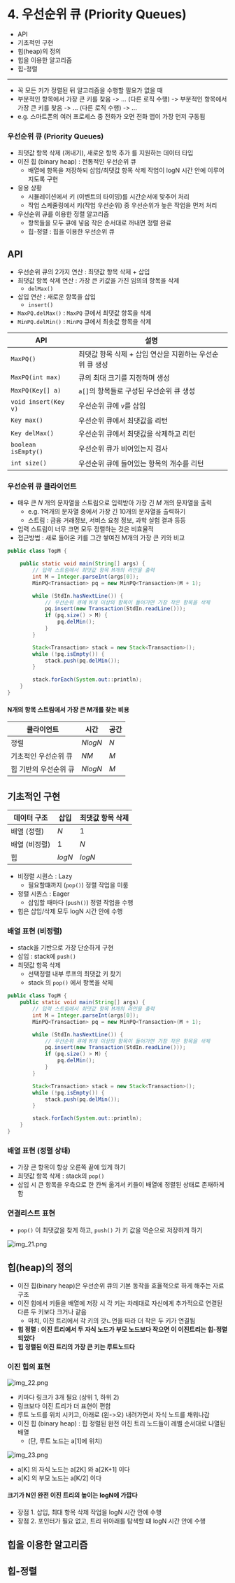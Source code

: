 # 4. 우선순위 큐 (Priority Queues)

- API
- 기초적인 구현
- 힙(heap)의 정의
- 힙을 이용한 알고리즘
- 힙-정렬

---

- 꼭 모든 키가 정렬된 뒤 알고리즘을 수행할 필요가 없을 때
- 부분적인 항목에서 가장 큰 키를 찾음 -> ... (다른 로직 수행) -> 부분적인 항목에서 가장 큰 키를 찾음 -> ... (다른 로직 수행) -> ...
- e.g. 스마트폰의 여러 프로세스 중 전화가 오면 전화 앱이 가장 먼저 구동됨

### 우선순위 큐 (Priority Queues)

- 최댓값 항목 삭제 (꺼내기), 새로운 항목 추가 를 지원하는 데이터 타입
- 이진 힙 (binary heap) : 전통적인 우선순위 큐
    - 배열에 항목을 저장하되 삽입/최댓값 항목 삭제 작업이 logN 시간 안에 이루어지도록 구현
- 응용 상황
    - 시뮬레이션에서 키 (이벤트의 타이밍)를 시간순서에 맞추어 처리
    - 작업 스케줄링에서 키(작업 우선순위) 중 우선순위가 높은 작업을 먼저 처리
- 우선순위 큐를 이용한 정렬 알고리즘
    - 항목들을 모두 큐에 넣음 작은 순서대로 꺼내면 정렬 완료
    - 힙-정렬 : 힙을 이용한 우선순위 큐

## API

- 우선순위 큐의 2가지 연산 : 최댓값 항목 삭제 + 삽입
- 최댓값 항목 삭제 연산 : 가장 큰 키값을 가진 임의의 항목을 삭제
    - `delMax()`
- 삽입 연산 : 새로운 항목을 삽입
    - `insert()`
- `MaxPQ.delMax()` : `MaxPQ` 큐에서 최댓값 항목을 삭제
- `MinPQ.delMin()` : `MinPQ` 큐에서 최솟값 항목을 삭제

| API                  | 설명                                |
|----------------------|-----------------------------------|
| `MaxPQ()`            | 최댓값 항목 삭제 + 삽입 연산을 지원하는 우선순위 큐 생성 |
| `MaxPQ(int max)`     | 큐의 최대 크기를 지정하며 생성                 |
| `MaxPQ(Key[] a)`     | `a[]`의 항목들로 구성된 우선순위 큐 생성         |
| `void insert(Key v)` | 우선순위 큐에 `v`를 삽입                   |
| `Key max()`          | 우선순위 큐에서 최댓값을 리턴                  |
| `Key delMax()`       | 우선순위 큐에서 최댓값을 삭제하고 리턴             |
| `boolean isEmpty()`  | 우선순위 큐가 비어있는지 검사                  |
| `int size()`         | 우선순위 큐에 들어있는 항목의 개수를 리턴           |

### 우선순위 큐 클라이언트

- 매우 큰 _N_ 개의 문자열을 스트림으로 입력받아 가장 긴 _M_ 개의 문자열을 출력
    - e.g. 1억개의 문자열 중에서 가장 긴 10개의 문자열을 출력하기
    - 스트림 : 금융 거래정보, 서비스 요청 정보, 과학 실험 결과 등등
- 입력 스트림이 너무 크면 모두 정렬하는 것은 비효율적
- 접근방법 : 새로 들어온 키를 그간 쌓여진 M개의 가장 큰 키와 비교

```java
public class TopM {

    public static void main(String[] args) {
        // 입력 스트림에서 최댓값 항목 M개의 라인을 출력
        int M = Integer.parseInt(args[0]);
        MinPQ<Transaction> pq = new MinPQ<Transaction>(M + 1);

        while (StdIn.hasNextLine()) {
            // 우선순위 큐에 M개 이상의 항목이 들어가면 가장 작은 항목을 삭제
            pq.insert(new Transaction(StdIn.readLine()));
            if (pq.size() > M) {
                pq.delMin();
            }
        }

        Stack<Transaction> stack = new Stack<Transaction>();
        while (!pq.isEmpty()) {
            stack.push(pq.delMin());
        }

        stack.forEach(System.out::println);
    }
}

```

#### N개의 항목 스트림에서 가장 큰 M개를 찾는 비용

| 클라이언트        | 시간      | 공간  |
|--------------|---------|-----|
| 정렬           | _NlogN_ | _N_ |
| 기초적인 우선순위 큐  | _NM_    | _M_ |
| 힙 기반의 우선순위 큐 | _NlogN_ | _M_ |

## 기초적인 구현

| 데이터 구조   | 삽입     | 최댓값 항목 삭제 |
|----------|--------|-----------|
| 배열 (정렬)  | _N_    | 1         |
| 배열 (비정렬) | 1      | _N_       |
| 힙        | _logN_ | _logN_    |

- 비정렬 시퀀스 : Lazy
    - 필요할떄까지 (`pop()`) 정렬 작업을 미룸
- 정렬 시퀀스 : Eager
    - 삽입할 때마다 (`push()`) 정렬 작업을 수행
- 힙은 삽입/삭제 모두 logN 시간 안에 수행

### 배열 표현 (비정렬)

- stack을 기반으로 가장 단순하게 구현
- 삽입 : stack에 `push()`
- 최댓값 항목 삭제
    - 선택정렬 내부 루프의 최댓값 키 찾기
    - stack 의 `pop()` 에서 항목을 삭제

```java
public class TopM {
    public static void main(String[] args) {
        // 입력 스트림에서 최댓값 항목 M개의 라인을 출력
        int M = Integer.parseInt(args[0]);
        MinPQ<Transaction> pq = new MinPQ<Transaction>(M + 1);

        while (StdIn.hasNextLine()) {
            // 우선순위 큐에 M개 이상의 항목이 들어가면 가장 작은 항목을 삭제
            pq.insert(new Transaction(StdIn.readLine()));
            if (pq.size() > M) {
                pq.delMin();
            }
        }

        Stack<Transaction> stack = new Stack<Transaction>();
        while (!pq.isEmpty()) {
            stack.push(pq.delMin());
        }

        stack.forEach(System.out::println);
    }
}
```

### 배열 표현 (정렬 상태)

- 가장 큰 항목이 항상 오른쪽 끝에 있게 하기
- 최댓값 항목 삭제 : stack의 `pop()`
- 삽입 시 큰 항목을 우측으로 한 칸씩 옮겨서 키들이 배열에 정렬된 상태로 존재하게 함

### 연결리스트 표현

- `pop()` 이 최댓값을 찾게 하고, `push()` 가 키 값을 역순으로 저장하게 하기

![img_21.png](img_21.png)

## 힙(heap)의 정의

- 이진 힙(binary heap)은 우선순위 큐의 기본 동작을 효율적으로 하게 해주는 자료구조
- 이진 힙에서 키들을 배열에 저장 시 각 키는 차례대로 자신에게 추가적으로 연결된 다른 두 키보다 크거나 같음
    - 마치, 이진 트리에서 각 키의 갓ㄴ언을 따라 더 작은 두 키가 연결됨
- **힙 정렬 : 이진 트리에서 두 자식 노드가 부모 노드보다 작으면 이 이진트리는 힙-정렬 되었다**
- **힙 정렬된 이진 트리의 가장 큰 키는 루트노드다**

### 이진 힙의 표현

![img_22.png](img_22.png)

- 키마다 링크가 3개 필요 (상위 1, 하위 2)
- 링크보다 이진 트리가 더 표현이 편함
- 루트 노드를 위치 시키고, 아래로 (왼->오) 내려가면서 자식 노드를 채워나감
- 이진 힙 (binary heap) : 힙 정렬된 완전 이진 트리 노드들이 레벨 순서대로 나열된 배열
    - (단, 루트 노드는 a[1]에 위치)

![img_23.png](img_23.png)

- a[K] 의 자식 노드는 a[2K] 와 a[2K+1] 이다
- a[K] 의 부모 노드는 a[K/2] 이다

#### 크기가 N인 완전 이진 트리의 높이는 logN에 가깝다

- 장점 1. 삽입, 최대 항목 삭제 작업을 logN 시간 안에 수행
- 장점 2. 포인터가 필요 없고, 트리 위아래를 탐색할 떄 logN 시간 안에 수행

## 힙을 이용한 알고리즘

## 힙-정렬